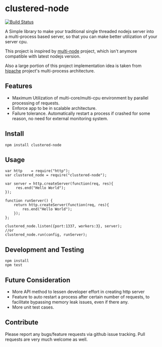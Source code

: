 clustered-node
==============
[![Build Status](https://travis-ci.org/ranacseruet/clustered-node.svg)](https://travis-ci.org/ranacseruet/clustered-node)

A Simple library to make your traditional single threaded nodejs server into a multi-process based server, 
so that you can make better utilization of your server cpu.

This project is inspired by [multi-node](https://github.com/kriszyp/multi-node) project, which isn't anymore compatible with latest nodejs version.

Also a large portion of this project implementation idea is taken from [hipache](https://github.com/hipache/hipache)
project's multi-process architecture.

## Features
- Maximum Utilization of multi-core/multi-cpu environment by parallel processing of requests.
- Enforce app to be in scalable architecture.
- Failure tolerance. Automatically restart a process if crashed for some reason, no need for external monitoring system.

## Install
```
npm install clustered-node
```

## Usage

```
var http    = require("http");
var clustered_node = require("clustered-node");

var server = http.createServer(function(req, res){
     res.end("Hello World");
});

function runServer() {
    return http.createServer(function(req, res){
        res.end("Hello World");
    });
};

clustered_node.listen({port:1337, workers:3}, server);
//or
clustered_node.run(config, runServer);
```

## Development and Testing

```
npm install
npm test
```

## Future Consideration
- More API method to lessen developer effort in creating http server
- Feature to auto restart a process after certain number of requests, to facilitate bypassing memory leak issues, even if there any.
- More unit test cases.

## Contribute

Please report any bugs/feature requests via github issue tracking. Pull requests are very much welcome as well.
